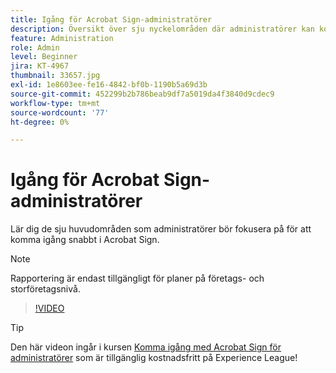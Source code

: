 ```yaml
---
title: Igång för Acrobat Sign-administratörer
description: Översikt över sju nyckelområden där administratörer kan komma igång snabbt i Acrobat Sign
feature: Administration
role: Admin
level: Beginner
jira: KT-4967
thumbnail: 33657.jpg
exl-id: 1e8603ee-fe16-4842-bf0b-1190b5a69d3b
source-git-commit: 452299b2b786beab9df7a5019da4f3840d9cdec9
workflow-type: tm+mt
source-wordcount: '77'
ht-degree: 0%

---
```


# Igång för Acrobat Sign-administratörer

Lär dig de sju huvudområden som administratörer bör fokusera på för att komma igång snabbt i Acrobat Sign.

>[!NOTE]
>
>Rapportering är endast tillgängligt för planer på företags- och storföretagsnivå.

>[!VIDEO](https://video.tv.adobe.com/v/33657?quality=12&learn=on&hidetitle=true)

>[!TIP]
>
>Den här videon ingår i kursen [Komma igång med Acrobat Sign för administratörer](https://experienceleague.adobe.com/?recommended=Sign-A-1-2020.2) som är tillgänglig kostnadsfritt på Experience League!
